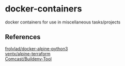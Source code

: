 # docker-containers
docker containers for use in miscellaneous tasks/projects


## References
[frolvlad/docker-alpine-python3](https://github.com/Docker-Hub-frolvlad/docker-alpine-python3/blob/master/Dockerfile)  
[ventx/alpine-terraform](https://github.com/ventx/alpine-terraform/blob/master/Dockerfile)  
[Comcast/Buildenv-Tool](https://github.com/Comcast/Buildenv-Tool/)
